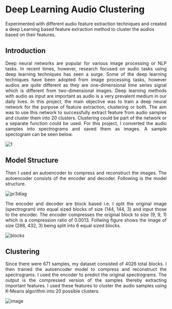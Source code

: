# Deep Learning Audio Clustering
Experimented with different audio feature extraction techniques and created a deep Learning based feature extraction method to cluster the audios based on their features.

## Introduction 

<p align = "justify">
Deep neural networks are popular for various image processing or NLP tasks. In recent times, however, research focused on audio tasks using deep learning techniques has seen a surge. Some of the deep learning techniques have been adopted from image processing tasks, however audios are quite different as they are one-dimensional time series signal which is different from two-dimensional images. Deep learning methods with audio as input are important as audio is a very prevalent medium in our daily lives. In this project, the main objective was to train a deep neural network for the purpose of feature extraction, clustering or both. The aim was to use this network to successfully extract feature from audio samples and cluster them into 20 clusters. Clustering could be part of the network or a separate function could be used. For this project, I converted the audio samples into spectrograms and saved them as images. A sample spectogram can be seen below. </p>

![1](https://user-images.githubusercontent.com/32781544/122900897-e7a96b00-d301-11eb-9957-38fe456c9648.png)

## Model Structure 

<p align = "justify">
Then I used an autoencoder to compress and reconstruct the images. The autoencoder consists of the encoder and decoder. Following is the model structure. </p>

![pr3diag](https://user-images.githubusercontent.com/32781544/122900734-cb0d3300-d301-11eb-89f1-44a25cef32d2.png)

<p align = "justify">
The encoder and decoder are block based i.e. I split the original image (spectrogram) into equal sized blocks of size (144, 144, 3) and input those to the encoder. The encoder compresses the original block to size (9, 9, 1) which is a compression ratio of 0.0013. Follwing figure shows the image of size (288, 432, 3) being split into 6 equal sized blocks. </p>

![blocks](https://user-images.githubusercontent.com/32781544/122900873-e37d4d80-d301-11eb-8c22-beab0321402e.png)

## Clustering

<p align = "justify">
Since there were 671 samples, my dataset consisted of 4026 total blocks. I then trained the autoencoder model to compress and reconstruct the spectrograms. I used the encoder to predict the original spectrograms. The output is the compressed version of the samples thereby extracting important features. I used these features to cluster the audio samples using K-Means algorithm into 20 possible clusters. </p>

![image](https://user-images.githubusercontent.com/32781544/122902771-9ef2b180-d303-11eb-925b-14a85d584b51.png)

